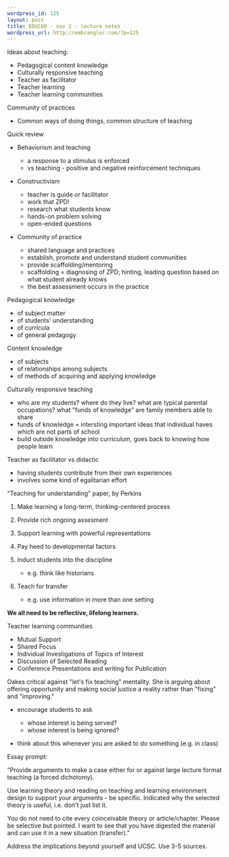 ```yaml
--- 
wordpress_id: 125
layout: post
title: EDUC60 - nov 2 - lecture notes
wordpress_url: http://embrangler.com/?p=125
---
```

Ideas about teaching:

* Pedagogical content knowledge
* Culturally responsive teaching
* Teacher as facilitator
* Teacher learning
* Teacher learning communities

Community of practices

* Common ways of doing things, common structure of teaching

Quick review

* Behaviorism and teaching
	* a response to a stimulus is enforced
	* vs teaching - positive and negative reinforcement techniques

* Constructivism
	* teacher is guide or facilitator
	* work that ZPD!
	* research what students know
	* hands-on problem solving
	* open-ended questions

* Community of practice
	* shared language and practices
	* establish, promote and understand student communities
	* provide scaffolding/mentoring
	* scaffolding = diagnosing of ZPD; hinting, leading question based on what student already knows
	* the best assessment occurs in the practice

Pedagogical knowledge

* of subject matter
* of students' understanding
* of curricula
* of general pedagogy

Content knowledge

* of subjects
* of relationships among subjects
* of methods of acquiring and applying knowledge

Culturally responsive teaching

* who are my students? where do they live? what are typical parental occupations? what "funds of knowledge" are family members able to share
* funds of knowledge = intersting important ideas that individual haves which are not parts of school
* build outside knowledge into curriculum, goes back to knowing how people learn

Teacher as facilitator vs didactic

* having students contribute from their own experiences
* involves some kind of egalitarian effort

"Teaching for understanding" paper, by Perkins
1. Make learning a long-term, thinking-centered process
1. Provide rich ongoing assesment
1. Support learning with powerful representations
1. Pay heed to developmental factors
1. Induct students into the discipline

	* e.g. think like historians
1. Teach for transfer

	* e.g. use information in more than one setting

__We all need to be reflective, lifelong learners.__

Teacher learning communities

* Mutual Support
* Shared Focus
* Individual Investigations of Topics of Interest
* Discussion of Selected Reading
* Conference Presentations and writing for Publication

Oakes critical against "let's fix teaching" mentality. She is arguing about offering opportunity and making social justice a reality rather than "fixing" and "improving."

* encourage students to ask
	* whose interest is being served?
	* whose interest is being ignored?

* think about this whenever you are asked to do something (e.g. in class)

Essay prompt:

"Provide arguments to make a case either for or against large lecture format teaching (a forced dichotomy).

Use learning theory and reading on teaching and learning environment design to support your arguments - be specific. Indicated why the selected theory is useful, i.e. don't just list it.

You do not need to cite every coinceivable theory or article/chapter. Please be selective but pointed. I want to see that you have digested the material and can use it in a new situation (transfer)."

Address the implications beyond yourself and UCSC. Use 3-5 sources.

